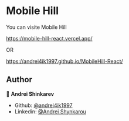 # Mobile Hill

You can visite Mobile Hill

https://mobile-hill-react.vercel.app/

OR

https://andrei4ik1997.github.io/MobileHill-React/

## Author

👤 **Andrei Shinkarev**

- Github: [@andrei4ik1997](https://github.com/andrei4ik1997)
- Linkedin: [@Andrei Shynkarou](https://www.linkedin.com/in/andrei-shynkarou-874425223/)
